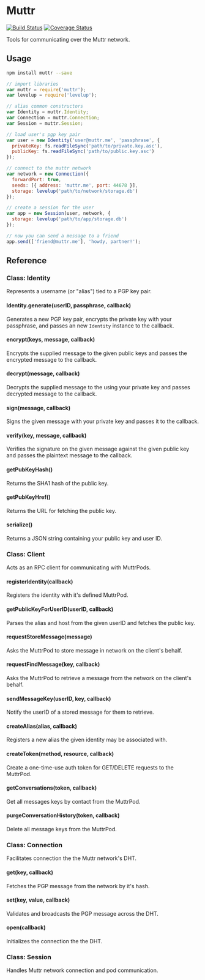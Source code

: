 Muttr
========

[![Build Status](https://travis-ci.org/muttr/libmuttr.svg)](https://travis-ci.org/muttr/libmuttr)
[![Coverage Status](https://coveralls.io/repos/muttr/libmuttr/badge.svg)](https://coveralls.io/r/muttr/libmuttr)

Tools for communicating over the Muttr network.

## Usage

```bash
npm install muttr --save
```

```js
// import libraries
var muttr = require('muttr');
var levelup = require('levelup');

// alias common constructors
var Identity = muttr.Identity;
var Connection = muttr.Connection;
var Session = muttr.Session;

// load user's pgp key pair
var user = new Identity('user@muttr.me', 'passphrase', {
  privateKey: fs.readFileSync('path/to/private.key.asc'),
  publicKey: fs.readFileSync('path/to/public.key.asc')
});

// connect to the muttr network
var network = new Connection({
  forwardPort: true,
  seeds: [{ address: 'muttr.me', port: 44678 }],
  storage: levelup('path/to/network/storage.db')
});

// create a session for the user
var app = new Session(user, network, {
  storage: levelup('path/to/app/storage.db')
});

// now you can send a message to a friend
app.send(['friend@muttr.me'], 'howdy, partner!');
```

## Reference

### Class: Identity

Represents a username (or "alias") tied to a PGP key pair.

#### Identity.generate(userID, passphrase, callback)

Generates a new PGP key pair, encrypts the private key with your passphrase, and
passes an new `Identity` instance to the callback.

#### encrypt(keys, message, callback)

Encrypts the supplied message to the given public keys and passes the encrypted
message to the callback.

#### decrypt(message, callback)

Decrypts the supplied message to the using your private key and passes decrypted
message to the callback.

#### sign(message, callback)

Signs the given message with your private key and passes it to the callback.

#### verify(key, message, callback)

Verifies the signature on the given message against the given public key and
passes the plaintext message to the callback.

#### getPubKeyHash()

Returns the SHA1 hash of the public key.

#### getPubKeyHref()

Returns the URL for fetching the public key.

#### serialize()

Returns a JSON string containing your public key and user ID.

### Class: Client

Acts as an RPC client for communicating with MuttrPods.

#### registerIdentity(callback)

Registers the identity with it's defined MuttrPod.

#### getPublicKeyForUserID(userID, callback)

Parses the alias and host from the given userID and fetches the public key.

#### requestStoreMessage(message)

Asks the MuttrPod to store message in network on the client's behalf.

#### requestFindMessage(key, callback)

Asks the MuttrPod to retrieve a message from the network on the client's behalf.

#### sendMessageKey(userID, key, callback)

Notify the userID of a stored message for them to retrieve.

#### createAlias(alias, callback)

Registers a new alias the given identity may be associated with.

#### createToken(method, resource, callback)

Create a one-time-use auth token for GET/DELETE requests to the MuttrPod.

#### getConversations(token, callback)

Get all messages keys by contact from the MuttrPod.

#### purgeConversationHistory(token, callback)

Delete all message keys from the MuttrPod.

### Class: Connection

Facilitates connection the the Muttr network's DHT.

#### get(key, callback)

Fetches the PGP message from the network by it's hash.

#### set(key, value, callback)

Validates and broadcasts the PGP message across the DHT.

#### open(callback)

Initializes the connection the the DHT.

### Class: Session

Handles Muttr network connection and pod communication.
